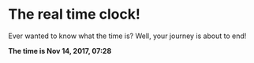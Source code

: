 # The real time clock!

Ever wanted to know what the time is? Well, your journey is about to end!

**The time is Nov 14, 2017, 07:28**